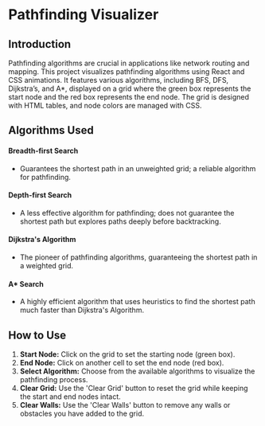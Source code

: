 # Pathfinding Visualizer

## Introduction

Pathfinding algorithms are crucial in applications like network routing and mapping. This project visualizes pathfinding algorithms using React and CSS animations. It features various algorithms, including BFS, DFS, Dijkstra’s, and A*, displayed on a grid where the green box represents the start node and the red box represents the end node. The grid is designed with HTML tables, and node colors are managed with CSS.


## Algorithms Used

#### Breadth-first Search
- Guarantees the shortest path in an unweighted grid; a reliable algorithm for pathfinding.

#### Depth-first Search 
- A less effective algorithm for pathfinding; does not guarantee the shortest path but explores paths deeply before backtracking.

#### Dijkstra's Algorithm
- The pioneer of pathfinding algorithms, guaranteeing the shortest path in a weighted grid.

#### A* Search
- A highly efficient algorithm that uses heuristics to find the shortest path much faster than Dijkstra's Algorithm.


## How to Use

1. **Start Node:** Click on the grid to set the starting node (green box).
2. **End Node:** Click on another cell to set the end node (red box).
3. **Select Algorithm:** Choose from the available algorithms to visualize the pathfinding process.
4. **Clear Grid:** Use the 'Clear Grid' button to reset the grid while keeping the start and end nodes intact.
5. **Clear Walls:** Use the 'Clear Walls' button to remove any walls or obstacles you have added to the grid.
